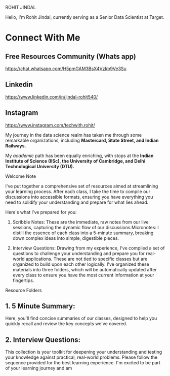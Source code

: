 ROHIT JINDAL



Hello, I'm Rohit Jindal, currently serving as a Senior Data Scientist at Target.

# Connect With Me

## Free Resources Community (Whats app)
https://chat.whatsapp.com/H5pmGAM3BsX4Vzkb9Ve3Su


## Linkedin 
https://www.linkedin.com/in/jindal-rohit540/


## Instagram
https://www.instagram.com/techwith.rohit/

My journey in the data science realm has taken me through some remarkable organizations, including **Mastercard, State Street, and Indian Railways.**

My _academic_ path has been equally enriching, with stops at the **Indian Institute of Science (IISc), the University of Cambridge, and Delhi
Technological University (DTU).**


Welcome Note

 I've put together a comprehensive set of resources aimed at streamlining your learning process. After each class, I take the time to compile our discussions into accessible
formats, ensuring you have everything you need to solidify your understanding and prepare for what lies ahead.

Here's what I've prepared for you:

1. Scribble Notes: These are the immediate, raw notes from our live sessions, capturing the dynamic flow of our
discussions.Micronotes: I distill the essence of each class into a 5-minute summary, breaking down complex ideas into simple,
digestible pieces.


2. Interview Questions: Drawing from my experience, I've compiled a set of questions to challenge your understanding
and prepare you for real-world applications. These are not tied to specific classes but are organized to build upon each
other logically. I've organized these materials into three folders, which will be automatically updated after every class to ensure you have
the most current information at your fingertips.



Resource Folders

## 1. 5 Minute Summary:
Here, you'll find concise summaries of our classes, designed to help you quickly recall and review the key concepts we've covered.


## 2. Interview Questions:
This collection is your toolkit for deepening your understanding and testing your knowledge against practical, real-world problems. Please follow the sequence provided for the best learning experience. I'm excited to be part of your learning journey and am
